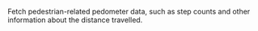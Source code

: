 Fetch pedestrian-related pedometer data,
such as step counts and other information about the distance travelled.
